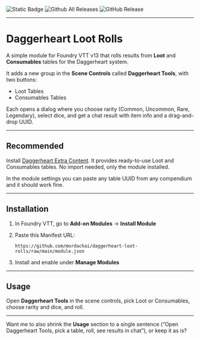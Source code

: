 ![Static Badge](https://img.shields.io/badge/Foundry_VTT-13-blue?style=for-the-badge) ![Github All Releases](https://img.shields.io/github/downloads/mordachai/daggerheart-loot-rolls/total.svg?style=for-the-badge) ![GitHub Release](https://img.shields.io/github/v/release/mordachai/daggerheart-loot-rolls?display_name=release&style=for-the-badge&label=Current%20version)

---

# Daggerheart Loot Rolls

A simple module for Foundry VTT v13 that rolls results from **Loot** and **Consumables** tables for the Daggerheart system.

It adds a new group in the **Scene Controls** called **Daggerheart Tools**, with two buttons:

* Loot Tables
* Consumables Tables

Each opens a dialog where you choose rarity (Common, Uncommon, Rare, Legendary), select dice, and get a chat result with item info and a drag-and-drop UUID.

---

## Recommended

Install [Daggerheart Extra Content](https://github.com/brunocalado/daggerheart-extra-content).
It provides ready-to-use Loot and Consumables tables. No import needed, only the module installed.

In the module settings you can paste any table UUID from any compendium and it should work fine.

---

## Installation

1. In Foundry VTT, go to **Add-on Modules** → **Install Module**
2. Paste this Manifest URL:

   ```
   https://github.com/mordachai/daggerheart-loot-rolls/raw/main/module.json
   ```
3. Install and enable under **Manage Modules**

---

## Usage

Open **Daggerheart Tools** in the scene controls, pick Loot or Consumables, choose rarity and dice, and roll.

---

Want me to also shrink the **Usage** section to a single sentence (“Open Daggerheart Tools, pick a table, roll, see results in chat”), or keep it as is?
